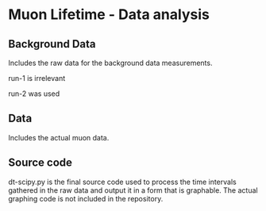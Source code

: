# Muon Lifetime - Data analysis

## Background Data
Includes the raw data for the background data measurements.

run-1 is irrelevant

run-2 was used

## Data
Includes the actual muon data.

## Source code
dt-scipy.py is the final source code used to process the time intervals gathered in the raw data and output it in a form that is graphable. The actual graphing code is not included in the repository.

